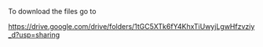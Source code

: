 To download the files go to 

https://drive.google.com/drive/folders/1tGC5XTk6fY4KhxTiUwyjLgwHfzvziy_d?usp=sharing